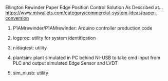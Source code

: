 Ellington Rewinder Paper Edge Position Control Solution As Described at...
https://www.mtwallets.com/category/commercial-system-ideas/paper-conversion

1) P1AMrewinder/P1AMrewinder: Arduino controller production code

2) logproc: utility for system identification

3) nidaqtest: utility

4) plantsim: plant simulated in PC behind NI-USB to take cmd input from PLC and output simulated Edge Sensor and LVDT

5) sim_niusb: utility

   
